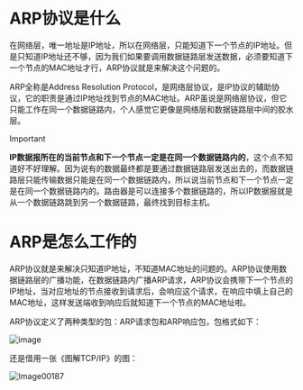 # ARP协议是什么

在网络层，唯一地址是IP地址，所以在网络层，只能知道下一个节点的IP地址。但是只知道IP地址还不够，因为我们如果要调用数据链路层发送数据，必须要知道下一个节点的MAC地址才行，ARP协议就是来解决这个问题的。

ARP全称是Address Resolution Protocol，是网络层协议，是IP协议的辅助协议，它的职责是通过IP地址找到节点的MAC地址。ARP虽说是网络层协议，但它只能工作在同一个数据链路内，个人感觉它更像是网络层和数据链路层中间的胶水层。

> [!IMPORTANT]
> **IP数据报所在的当前节点和下一个节点一定是在同一个数据链路内的**，这个点不知道好不好理解。因为说有的数据最终都是要通过数据链路层发送出去的，而数据链路层只能传输数据只能是在同一个数据链路内，所以说当前节点和下一个节点一定是在同一个数据链路内的。路由器是可以连接多个数据链路的，所以IP数据报就是从一个数据链路跳到另一个数据链路，最终找到目标主机。

# ARP是怎么工作的

ARP协议就是来解决只知道IP地址，不知道MAC地址的问题的。ARP协议使用数据链路层的广播功能，在数据链路内广播ARP请求，ARP协议会携带下一个节点的IP地址，当对应地址的节点接收到请求后，会响应这个请求，在响应中填上自己的MAC地址，这样发送端收到响应后就知道下一个节点的MAC地址啦。

ARP协议定义了两种类型的包：ARP请求包和ARP响应包，包格式如下：

![image](https://github.com/user-attachments/assets/bcacaedd-b077-451f-9130-62f8bba32775)



还是借用一张《图解TCP/IP》的图：

![Image00187](https://github.com/user-attachments/assets/ee8a4fa9-10f2-4a81-88e0-153541c5f412)


